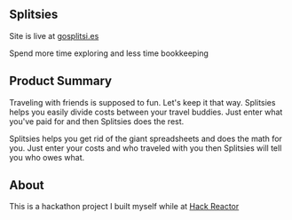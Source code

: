 ## Splitsies ##
Site is live at [gosplitsi.es](http://gosplitsi.es) 
 
Spend more time exploring and less time bookkeeping

## Product Summary ##
Traveling with friends is supposed to fun. Let's keep it that way. Splitsies helps you easily divide costs between your travel buddies. Just enter what you've paid for and then Splitsies does the rest. 

Splitsies helps you get rid of the giant spreadsheets and does the math for you. Just enter your costs and who traveled with you then Splitsies will tell you who owes what. 

## About ##
This is a hackathon project I built myself while at [Hack Reactor](http://www.hackreactor.com)

